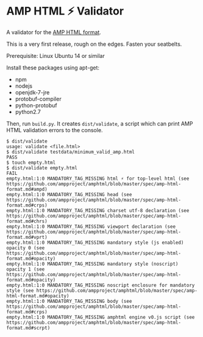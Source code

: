<!---
Copyright 2015 The AMP HTML Authors. All Rights Reserved.

Licensed under the Apache License, Version 2.0 (the "License");
you may not use this file except in compliance with the License.
You may obtain a copy of the License at

      http://www.apache.org/licenses/LICENSE-2.0

Unless required by applicable law or agreed to in writing, software
distributed under the License is distributed on an "AS-IS" BASIS,
WITHOUT WARRANTIES OR CONDITIONS OF ANY KIND, either express or implied.
See the License for the specific language governing permissions and
limitations under the License.
-->

# AMP HTML ⚡ Validator

A validator for the
[AMP HTML format](https://github.com/ampproject/amphtml/blob/master/README.md).

This is a very first release, rough on the edges. Fasten your seatbelts.

Prerequisite: Linux Ubuntu 14 or similar

Install these packages using apt-get:

* npm
* nodejs
* openjdk-7-jre
* protobuf-compiler
* python-protobuf
* python2.7

Then, run `build.py`. It creates `dist/validate`, a script which
can print AMP HTML validation errors to the console.

```
$ dist/validate
usage: validate <file.html>
$ dist/validate testdata/minimum_valid_amp.html
PASS
$ touch empty.html
$ dist/validate empty.html
FAIL
empty.html:1:0 MANDATORY_TAG_MISSING html ⚡ for top-level html (see https://github.com/ampproject/amphtml/blob/master/spec/amp-html-format.md#ampd)
empty.html:1:0 MANDATORY_TAG_MISSING head (see https://github.com/ampproject/amphtml/blob/master/spec/amp-html-format.md#crps)
empty.html:1:0 MANDATORY_TAG_MISSING charset utf-8 declaration (see https://github.com/ampproject/amphtml/blob/master/spec/amp-html-format.md#chrs)
empty.html:1:0 MANDATORY_TAG_MISSING viewport declaration (see https://github.com/ampproject/amphtml/blob/master/spec/amp-html-format.md#vprt)
empty.html:1:0 MANDATORY_TAG_MISSING mandatory style (js enabled) opacity 0 (see https://github.com/ampproject/amphtml/blob/master/spec/amp-html-format.md#opacity)
empty.html:1:0 MANDATORY_TAG_MISSING mandatory style (noscript) opacity 1 (see https://github.com/ampproject/amphtml/blob/master/spec/amp-html-format.md#opacity)
empty.html:1:0 MANDATORY_TAG_MISSING noscript enclosure for mandatory style (see https://github.com/ampproject/amphtml/blob/master/spec/amp-html-format.md#opacity)
empty.html:1:0 MANDATORY_TAG_MISSING body (see https://github.com/ampproject/amphtml/blob/master/spec/amp-html-format.md#crps)
empty.html:1:0 MANDATORY_TAG_MISSING amphtml engine v0.js script (see https://github.com/ampproject/amphtml/blob/master/spec/amp-html-format.md#scrpt)
```
